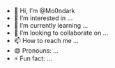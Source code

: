 - 👋 Hi, I’m @Mo0ndark
- 👀 I’m interested in ...
- 🌱 I’m currently learning ...
- 💞️ I’m looking to collaborate on ...
- 📫 How to reach me ...
- 😄 Pronouns: ...
- ⚡ Fun fact: ...

<!---
Mo0ndark/Mo0ndark is a ✨ special ✨ repository because its `README.md` (this file) appears on your GitHub profile.
You can click the Preview link to take a look at your changes.
--->
